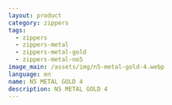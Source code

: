 ```yaml
---
layout: product
category: zippers
tags:
  - zippers
  - zippers-metal
  - zippers-metal-gold
  - zippers-metal-no5
image_main: /assets/img/n5-metal-gold-4.webp
language: en
name: N5 METAL GOLD 4
description: N5 METAL GOLD 4
---
```

